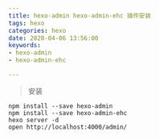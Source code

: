```yaml
---
title: hexo-admin hexo-admin-ehc 插件安装
tags: hexo
categories: hexo
date: 2020-04-06 13:56:00
keywords:
- hexo-admin
- hexo-admin-ehc

---
```


> 安装

```shell
npm install --save hexo-admin
npm install --save hexo-admin-ehc
hexo server -d
open http://localhost:4000/admin/
```
